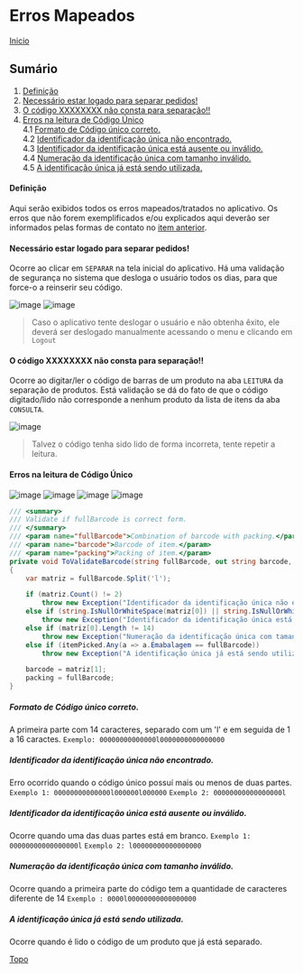 # Erros Mapeados

[Inicio](https://github.com/peedroca/documentations/blob/master/Pick%20'n'%20Go/home.md#pick-n-go)

## Sumário

1. [Definição](https://github.com/peedroca/documentations/new/master/Pick%20'n'%20Go#defini%C3%A7%C3%A3o)
2. [Necessário estar logado para separar pedidos!](https://github.com/peedroca/documentations/blob/master/Pick%20'n'%20Go/errosMapeados.md#necess%C3%A1rio-estar-logado-para-separar-pedidos)
3. [O código XXXXXXXX não consta para separação!!](https://github.com/peedroca/documentations/blob/master/Pick%20'n'%20Go/errosMapeados.md#o-c%C3%B3digo-xxxxxxxx-n%C3%A3o-consta-para-separa%C3%A7%C3%A3o)
4. [Erros na leitura de Código Único](https://github.com/peedroca/documentations/blob/master/Pick%20'n'%20Go/errosMapeados.md#erros-na-leitura-de-c%C3%B3digo-%C3%BAnico) <br>
4.1 [Formato de Código único correto.](https://github.com/peedroca/documentations/blob/master/Pick%20'n'%20Go/errosMapeados.md#formato-de-c%C3%B3digo-%C3%BAnico-correto) <br>
4.2 [Identificador da identificação única não encontrado.](https://github.com/peedroca/documentations/blob/master/Pick%20'n'%20Go/errosMapeados.md#identificador-da-identifica%C3%A7%C3%A3o-%C3%BAnica-n%C3%A3o-encontrado) <br>
4.3 [Identificador da identificação única está ausente ou inválido.](https://github.com/peedroca/documentations/blob/master/Pick%20'n'%20Go/errosMapeados.md#identificador-da-identifica%C3%A7%C3%A3o-%C3%BAnica-est%C3%A1-ausente-ou-inv%C3%A1lido) <br>
4.4 [Numeração da identificação única com tamanho inválido.](https://github.com/peedroca/documentations/blob/master/Pick%20'n'%20Go/errosMapeados.md#numera%C3%A7%C3%A3o-da-identifica%C3%A7%C3%A3o-%C3%BAnica-com-tamanho-inv%C3%A1lido) <br>
4.5 [A identificação única já está sendo utilizada.](https://github.com/peedroca/documentations/blob/master/Pick%20'n'%20Go/errosMapeados.md#a-identifica%C3%A7%C3%A3o-%C3%BAnica-j%C3%A1-est%C3%A1-sendo-utilizada)

#### Definição

Aqui serão exibidos todos os erros mapeados/tratados no aplicativo. Os erros que não forem exemplificados e/ou explicados aqui deverão ser informados pelas formas de contato no [item anterior](https://github.com/peedroca/documentations/blob/master/Pick%20'n'%20Go/sobre.md#sobre).

#### Necessário estar logado para separar pedidos!

Ocorre ao clicar em `SEPARAR` na tela inicial do aplicativo. Há uma validação de segurança no sistema que desloga o usuário todos os dias, para que force-o a reinserir seu código. 

![image](http://hunes.com.br/imagens/mobile/pickngo/027.png)
![image](http://hunes.com.br/imagens/mobile/pickngo/028.png)
>Caso o aplicativo tente deslogar o usuário e não obtenha êxito, ele deverá ser deslogado manualmente acessando o menu e clicando em `Logout`

#### O código XXXXXXXX não consta para separação!!

Ocorre ao digitar/ler o código de barras de um produto na aba `LEITURA` da separação de produtos. Está validação se dá do fato de que o código digitado/lido não corresponde a nenhum produto da lista de itens da aba `CONSULTA`.

![image](http://hunes.com.br/imagens/mobile/pickngo/029.png)
> Talvez o código tenha sido lido de forma incorreta, tente repetir a leitura.

#### Erros na leitura de Código Único

![image](http://hunes.com.br/imagens/mobile/pickngo/030.png)
![image](http://hunes.com.br/imagens/mobile/pickngo/031.png)
![image](http://hunes.com.br/imagens/mobile/pickngo/032.png)
![image](http://hunes.com.br/imagens/mobile/pickngo/033.png)

```C#
/// <summary>
/// Validate if fullBarcode is correct form.
/// </summary>
/// <param name="fullBarcode">Combination of barcode with packing.</param>
/// <param name="barcode">Barcode of item.</param>
/// <param name="packing">Packing of item.</param>
private void ToValidateBarcode(string fullBarcode, out string barcode, out string packing)
{
    var matriz = fullBarcode.Split('l');

    if (matriz.Count() != 2)
        throw new Exception("Identificador da identificação única não encontrado.");
    else if (string.IsNullOrWhiteSpace(matriz[0]) || string.IsNullOrWhiteSpace(matriz[1]))
        throw new Exception("Identificador da identificação única está ausente ou inválido.");
    else if (matriz[0].Length != 14)
        throw new Exception("Numeração da identificação única com tamanho inválido.");
    else if (itemPicked.Any(a => a.Emabalagem == fullBarcode))
        throw new Exception("A identificação única já está sendo utilizada.");

    barcode = matriz[1];
    packing = fullBarcode;
}
```

##### Formato de Código único correto.

A primeira parte com 14 caracteres, separado com um 'l' e em seguida de 1 a 16 caractes.
`Exemplo: 00000000000000l0000000000000000`

##### Identificador da identificação única não encontrado.

Erro ocorrido quando o código único possuí mais ou menos de duas partes.
`Exemplo 1: 00000000000000l000000l000000` `Exemplo 2: 00000000000000000l`

##### Identificador da identificação única está ausente ou inválido.

Ocorre quando uma das duas partes está em branco.
`Exemplo 1: 00000000000000000l` `Exemplo 2: l00000000000000000`

##### Numeração da identificação única com tamanho inválido.

Ocorre quando a primeira parte do código tem a quantidade de caracteres diferente de 14
`Exemplo : 0000l00000000000000000`

##### A identificação única já está sendo utilizada.

Ocorre quando é lido o código de um produto que já está separado.

[Topo](https://github.com/peedroca/documentations/blob/master/Pick%20'n'%20Go/errosMapeados.md#erros-mapeados)
